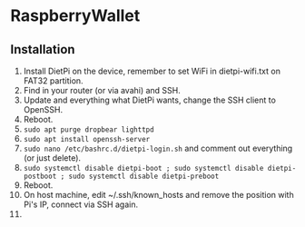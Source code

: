 # RaspberryWallet

## Installation
1. Install DietPi on the device, remember to set WiFi in dietpi-wifi.txt on FAT32 partition.
2. Find in your router (or via avahi) and SSH.
3. Update and everything what DietPi wants, change the SSH client to OpenSSH.
4. Reboot.
5. `sudo apt purge dropbear lighttpd`
6. `sudo apt install openssh-server`
6. `sudo nano /etc/bashrc.d/dietpi-login.sh` and comment out everything (or just delete).
7. `sudo systemctl disable dietpi-boot ; sudo systemctl disable dietpi-postboot ; sudo systemctl disable dietpi-preboot`
8. Reboot.
9. On host machine, edit ~/.ssh/known_hosts and remove the position with Pi's IP, connect via SSH again.
10. 
